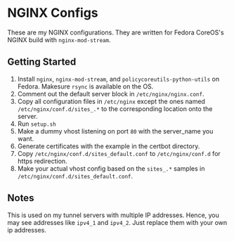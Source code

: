 # NGINX Configs

These are my NGINX configurations. They are written for Fedora CoreOS's NGINX build with `nginx-mod-stream`.

## Getting Started

1. Install `nginx`, `nginx-mod-stream`, and `policycoreutils-python-utils` on Fedora. Makesure `rsync` is available on the OS.
2. Comment out the default server block in `/etc/nginx/nginx.conf`.
3. Copy all configuration files in `/etc/nginx` except the ones named `/etc/nginx/conf.d/sites_.*` to the corresponding location onto the server.
4. Run `setup.sh`
5. Make a dummy vhost listening on port `80` with the server_name you want.
6. Generate certificates with the example in the certbot directory.
7. Copy `/etc/nginx/conf.d/sites_default.conf` to `/etc/nginx/conf.d` for https redirection.
8. Make your actual vhost config based on the `sites_.*` samples in `/etc/nginx/conf.d/sites_default.conf`.

## Notes

This is used on my tunnel servers with multiple IP addresses. Hence, you may see addresses like `ipv4_1` and `ipv4_2`. Just replace them with your own ip addresses.
